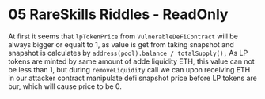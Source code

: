 # 05 RareSkills Riddles - ReadOnly

At first it seems that `lpTokenPrice` from `VulnerableDeFiContract` will be always bigger or equalt to 1, as value is get from taking snapshot and snapshot is calculates by  `address(pool).balance / totalSupply();` As LP tokens are minted by same amount of adde liquidity ETH, this value can not be less than 1, but during `removeLiquidity` call we can upon receiving ETH in our attacker contract manipulate defi snapshot price before LP tokens are bur, which will cause price to be 0.
